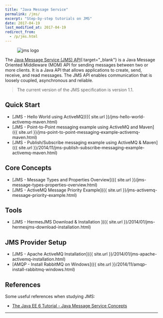 ```yaml
---
title: "Java Message Service"
permalink: /jms/
excerpt: "Step-by-step tutorials on JMS"
date: 2017-04-19
last_modified_at: 2017-04-19
redirect_from:
  - /p/jms.html
---
```


<figure>
    <img src="{{ site.url }}/assets/images/logo/jms-logo.jpg" alt="jms logo" class="logo">
</figure>

The [Java Message Service (JMS) API](http://docs.oracle.com/javaee/6/tutorial/doc/bnceh.html){:target="_blank"} is a Java Message Oriented Middleware (MOM) API for sending messages between two or more clients. It is a Java API that allows applications to create, send, receive, and read messages. The JMS API enables communication that is loosely coupled, asynchronous and reliable.

>The current version of the JMS specification is version 1.1.

## Quick Start

* [JMS - Hello World using ActiveMQ]({{ site.url }}/jms-hello-world-activemq-maven.html)
* [JMS - Point-to-Point messaging example using ActiveMQ and Maven]({{ site.url }}/jms-point-to-point-messaging-example-activemq-maven.html)
* [JMS - Publish/Subscribe messaging example using ActiveMQ & Maven]({{ site.url }}/2014/11/jms-publish-subscribe-messaging-example-activemq-maven.html)

## Core Concepts

* [JMS - Message Types and Properties Overview]({{ site.url }}/jms-message-types-properties-overview.html)
* [JMS - ActiveMQ Message Priority Example]({{ site.url }}/jms-activemq-message-priority-example.html)

## Tools

* [JMS - HermesJMS Download & Installation ]({{ site.url }}/2014/01/jms-hermesjms-download-installation.html)

## JMS Provider Setup

* [JMS - Apache ActiveMQ Installation]({{ site.url }}/2014/01/jms-apache-activemq-installation.html)
* [AMQP - Install RabbitMQ on Windows]({{ site.url }}/2014/11/amqp-install-rabbitmq-windows.html)

## References

Some useful references when studying JMS:

* [The Java EE 6 Tutorial - Java Message Service Concepts](http://docs.oracle.com/javaee/6/tutorial/doc/bncdq.html)

---

